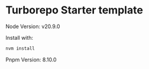 # Turborepo Starter template

Node Version: v20.9.0

Install with:

```sh
nvm install
```

Pnpm Version: 8.10.0
